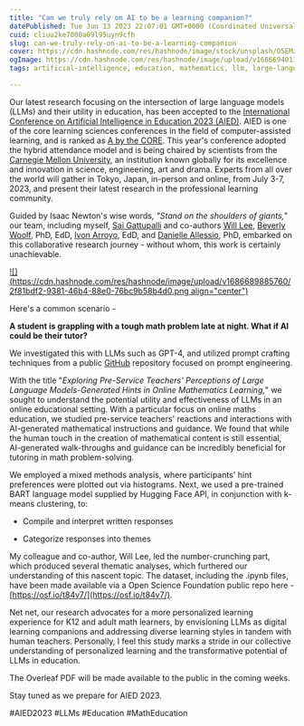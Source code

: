 ```yaml
---
title: "Can we truly rely on AI to be a learning companion?"
datePublished: Tue Jun 13 2023 22:07:01 GMT+0000 (Coordinated Universal Time)
cuid: cliuu2ke7000a09l95uyn9cfh
slug: can-we-truly-rely-on-ai-to-be-a-learning-companion
cover: https://cdn.hashnode.com/res/hashnode/image/stock/unsplash/O5EMzfdxedg/upload/5736d06075d2f0c5cbed67c93f300c27.jpeg
ogImage: https://cdn.hashnode.com/res/hashnode/image/upload/v1686694011284/77befebd-c76e-4a55-9fe5-c5df3560d446.jpeg
tags: artificial-intelligence, education, mathematics, llm, large-language-models

---
```


Our latest research focusing on the intersection of large language models (LLMs) and their utility in education, has been accepted to the [International Conference on Artificial Intelligence in Education 2023 (AIED)](https://iaied.org/conferences). AIED is one of the core learning sciences conferences in the field of computer-assisted learning, and is ranked as [A by the CORE](http://portal.core.edu.au/conf-ranks/?search=aied&by=all&source=CORE2021&sort=atitle&page=1). This year's conference adopted the hybrid attendance model and is being chaired by scientists from the [Carnegie Mellon University](https://www.cmu.edu/), an institution known globally for its excellence and innovation in science, engineering, art and drama. Experts from all over the world will gather in Tokyo, Japan, in-person and online, from July 3-7, 2023, and present their latest research in the professional learning community.

Guided by Isaac Newton's wise words, *"Stand on the shoulders of giants,"* our team, including myself, [Sai Gattupalli](https://gattupalli.com/) and co-authors [Will Lee](https://www.researchgate.net/profile/William-Lee-51), [Beverly Woolf](https://presidentialinnovationfellows.gov/fellows/beverly-park-woolf/), PhD, EdD, [Ivon Arroyo](https://advancedlearningtech.com/), EdD, and [Danielle Allessio](https://scholar.google.com/citations?user=-B3ETtMAAAAJ), PhD, embarked on this collaborative research journey - without whom, this work is certainly unachievable.

[![](https://cdn.hashnode.com/res/hashnode/image/upload/v1686689885760/2f81bdf2-9381-46b4-88e0-76bc9b58b4d0.png align="center")](https://iaied.org/conferences)

Here's a common scenario -

**A student is grappling with a tough math problem late at night. What if AI could be their tutor?**

We investigated this with LLMs such as GPT-4, and utilized prompt crafting techniques from a public [GitHub](https://github.com/f/awesome-chatgpt-prompts) repository focused on prompt engineering.

With the title "*Exploring Pre-Service Teachers' Perceptions of Large Language Models-Generated Hints in Online Mathematics Learning,*" we sought to understand the potential utility and effectiveness of LLMs in an online educational setting. With a particular focus on online maths education, we studied pre-service teachers' reactions and interactions with AI-generated mathematical instructions and guidance. We found that while the human touch in the creation of mathematical content is still essential, AI-generated walk-throughs and guidance can be incredibly beneficial for tutoring in math problem-solving.

We employed a mixed methods analysis, where participants' hint preferences were plotted out via histograms. Next, we used a pre-trained BART language model supplied by Hugging Face API, in conjunction with k-means clustering, to:

* Compile and interpret written responses
    
* Categorize responses into themes
    

My colleague and co-author, Will Lee, led the number-crunching part, which produced several thematic analyses, which furthered our understanding of this nascent topic. The dataset, including the .ipynb files, have been made available via a Open Science Foundation public repo here - [https://osf.io/t84v7/](https://osf.io/t84v7/).

Net net, our research advocates for a more personalized learning experience for K12 and adult math learners, by envisioning LLMs as digital learning companions and addressing diverse learning styles in tandem with human teachers. Personally, I feel this study marks a stride in our collective understanding of personalized learning and the transformative potential of LLMs in education.

The Overleaf PDF will be made available to the public in the coming weeks.

Stay tuned as we prepare for AIED 2023.

#AIED2023 #LLMs #Education #MathEducation